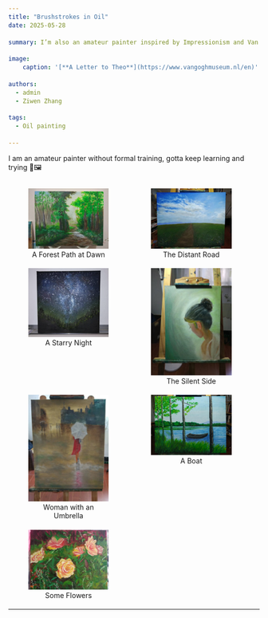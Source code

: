 ```yaml
---
title: "Brushstrokes in Oil"
date: 2025-05-28

summary: I’m also an amateur painter inspired by Impressionism and Van Gogh, enjoying the journey of developing my own art.

image:
    caption: '[**A Letter to Theo**](https://www.vangoghmuseum.nl/en)'

authors:
  - admin
  - Ziwen Zhang

tags:
  - Oil painting

---
```


I am an amateur painter without formal training, gotta keep learning and trying 🎨🖼️

<div style="display: flex; gap: 1%; flex-wrap: wrap;">
  <figure style="width: 32%; margin-bottom: 1%;">
    <img src="./pic0.jpg" alt="A Forest Path at Dawn" style="width: 100%;">
    <figcaption style="text-align: center;">A Forest Path at Dawn</figcaption>
  </figure>
  <figure style="width: 32%; margin-bottom: 1%;">
    <img src="./pic1.jpg" alt="The Distant Road" style="width: 100%;">
    <figcaption style="text-align: center;">The Distant Road</figcaption>
  </figure>
  <figure style="width: 32%; margin-bottom: 1%;">
    <img src="./pic2.png" alt="A Starry Night" style="width: 100%;">
    <figcaption style="text-align: center;">A Starry Night</figcaption>
  </figure>
  <figure style="width: 32%; margin-bottom: 1%;">
    <img src="./pic3.jpg" alt="The Silent Side" style="width: 100%;">
    <figcaption style="text-align: center;">The Silent Side</figcaption>
  </figure>
  <figure style="width: 32%; margin-bottom: 1%;">
    <img src="./pic4.jpg" alt="Woman with an Umbrella" style="width: 100%;">
    <figcaption style="text-align: center;">Woman with an Umbrella</figcaption>
  </figure>
  <figure style="width: 32%; margin-bottom: 1%;">
    <img src="./pic5.jpg" alt="A Boat" style="width: 100%;">
    <figcaption style="text-align: center;">A Boat</figcaption>
  </figure>
  <figure style="width: 32%; margin-bottom: 1%;">
    <img src="./pic6.jpg" alt="Some Flowers" style="width: 100%;">
    <figcaption style="text-align: center;">Some Flowers</figcaption>
  </figure>
</div>

---

<script defer src="https://cdn.commento.io/js/commento.js"></script>
<div id="commento"></div>